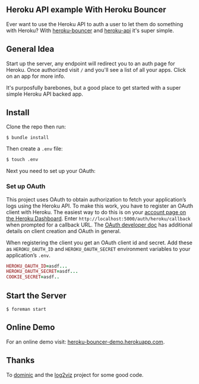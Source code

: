 ## Heroku API example With Heroku Bouncer

Ever want to use the Heroku API to auth a user to let them do something with Heroku? With [heroku-bouncer](https://github.com/heroku/heroku-bouncer) and [heroku-api](https://github.com/heroku/heroku.rb) it's super simple.

## General Idea

Start up the server, any endpoint will redirect you to an auth page for Heroku. Once authorized visit `/` and you'll see a list of all your apps. Click on an app for more info.

It's purposfully barebones, but a good place to get started with a super simple Heroku API backed app.


## Install

Clone the repo then run:

```
$ bundle install
```

Then create a `.env` file:

```sh
$ touch .env
```

Next you need to set up your OAuth:

### Set up OAuth

This project uses OAuth to obtain authorization to fetch your application’s logs using the Heroku API. To make this work, you have to register an OAuth client with Heroku. The easiest way to do this is on your [account page on the Heroku Dashboard](https://dashboard.heroku.com/account). Enter `http://localhost:5000/auth/heroku/callback` when prompted for a callback URL. The [OAuth developer doc](devcenter.heroku.com/articles/oauth?preview=1) has additional details on client creation and OAuth in general.

When registering the client you get an OAuth client id and secret. Add these as `HEROKU_OAUTH_ID` and `HEROKU_OAUTH_SECRET` environment variables to your application’s `.env`.

```ruby
HEROKU_OAUTH_ID=asdf...
HEROKU_OAUTH_SECRET=asdf...
COOKIE_SECRET=asdf..
```


## Start the Server

```
$ foreman start
```

## Online Demo

For an online demo visit: [heroku-bouncer-demo.herokuapp.com](http://heroku-bouncer-demo.herokuapp.com).

## Thanks

To [dominic](https://github.com/dominic) and the [log2viz](https://github.com/heroku/log2viz) project for some good code.
